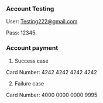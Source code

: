 ### Account Testing

User: Testing222@gmail.com

Pass: 12345.

### Account payment

1. Success case

Card Number: 4242 4242 4242 4242 

2. Failure case 

Card Number: 4000 0000 0000 9995